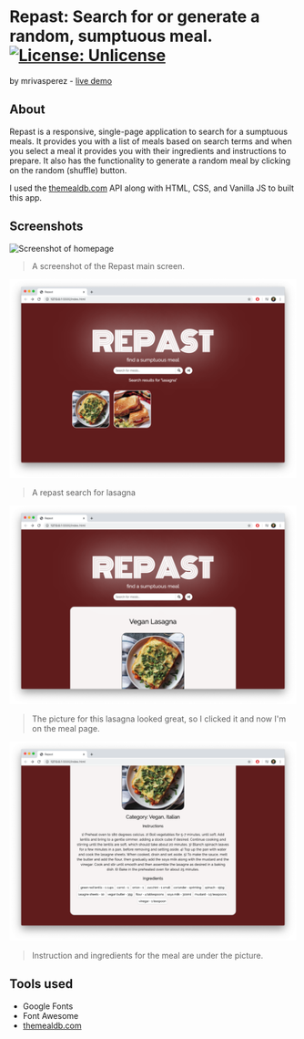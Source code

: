 # Repast: Search for or generate a random, sumptuous meal. [![License: Unlicense](https://img.shields.io/badge/license-Unlicense-blue.svg)](http://unlicense.org/)
by mrivasperez - [live demo](https://mrivasperez.github.io/Repast)
## About
Repast is a responsive, single-page application to search for a sumptuous meals. It provides you with a list of meals based on search terms and when you select a meal it provides you with their ingredients and instructions to prepare. It also has the functionality to generate a random meal by clicking on the random (shuffle) button. 

I used the [themealdb.com](www.themealdb.com) API along with HTML, CSS, and Vanilla JS to built this app.

## Screenshots
![Screenshot of homepage](assets/screenshots/home)
> A screenshot of the Repast main screen.

![A screenshot of a Repast search for lasagna](assets/screenshots/search.png)
> A repast search for lasagna

![A screenshot of a selected search result](assets/screenshots/clicked.png)
> The picture for this lasagna looked great, so I clicked it and now I'm on the meal page.

![Instruction and ingredients section of meal page](assets/screenshots/info.png)
> Instruction and ingredients for the meal are under the picture.

## Tools used
- Google Fonts
- Font Awesome
- [themealdb.com](www.themealdb.com)